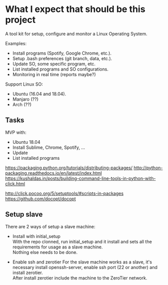 # What I expect that should be this project

A tool kit for setup, configure and monitor a Linux Operating System. 

Examples:
- Install programs (Spotify, Google Chrome, etc.).
- Setup .bash preferences (git branch, data, etc.).
- Update SO, some specific program, etc.
- List installed programs and SO configurations.
- Monitoring in real time (reports maybe?)

Support Linux SO:
- Ubuntu (16.04 and 18.04).
- Manjaro (??)
- Arch (??)

## Tasks
MVP with:
- Ubuntu 18.04
- Install Sublime, Chrome, Spotify, ...
- Update
- List installed programs


https://packaging.python.org/tutorials/distributing-packages/
http://python-packaging.readthedocs.io/en/latest/index.html
https://kushaldas.in/posts/building-command-line-tools-in-python-with-click.html

http://click.pocoo.org/5/setuptools/#scripts-in-packages
https://github.com/docopt/docopt


## Setup slave
There are 2 ways of setup a slave machine:

- Install with initial_setup  
With the repo clonned, run initial_setup and it install and sets all the requirements for usage as a slave machine.  
Nothing else needs to be done.


- Enable ssh and zerotier
For the slave machine works as a slave, it's necessary install openssh-server, enable ssh port (22 or another) and install zerotier.  
After install zerotier include the machine to the ZeroTier network.